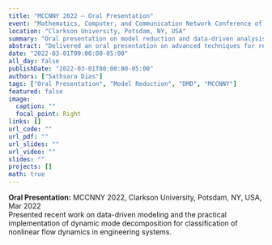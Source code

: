 ```yaml
---
title: "MCCNNY 2022 – Oral Presentation"
event: "Mathematics, Computer, and Communication Network Conference of New York (MCCNNY)"
location: "Clarkson University, Potsdam, NY, USA"
summary: "Oral presentation on model reduction and data-driven analysis at MCCNNY 2022."
abstract: "Delivered an oral presentation on advanced techniques for reduced-order modeling and time-series analysis in fluid dynamics and engineering applications. Showcased results using dynamic mode decomposition for real-time detection and classification."
date: "2022-03-01T09:00:00-05:00"
all_day: false
publishDate: "2022-03-01T00:00:00-05:00"
authors: ["Sathsara Dias"]
tags: ["Oral Presentation", "Model Reduction", "DMD", "MCCNNY"]
featured: false
image:
  caption: ""
  focal_point: Right
links: []
url_code: ""
url_pdf: ""
url_slides: ""
url_video: ""
slides: ""
projects: []
math: true
---
```


**Oral Presentation:** MCCNNY 2022, Clarkson University, Potsdam, NY, USA, Mar 2022  
Presented recent work on data-driven modeling and the practical implementation of dynamic mode decomposition for classification of nonlinear flow dynamics in engineering systems.

